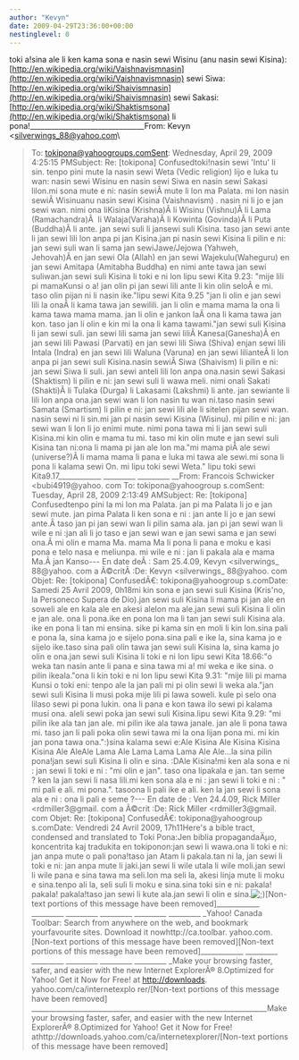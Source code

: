 ```yaml
---
author: "Kevyn"
date: 2009-04-29T23:36:00+00:00
nestinglevel: 0
---
```

toki a!sina ale li ken kama sona e nasin sewi Wisinu (anu nasin sewi Kisina):[http://en.wikipedia.org/wiki/Vaishnavismnasin](http://en.wikipedia.org/wiki/Vaishnavismnasin) sewi Siwa: [http://en.wikipedia.org/wiki/Shaivismnasin](http://en.wikipedia.org/wiki/Shaivismnasin) sewi Sakasi: [http://en.wikipedia.org/wiki/Shaktismsona](http://en.wikipedia.org/wiki/Shaktismsona) li pona!\_\_\_\_\_\_\_\_\_\_\_\_\_\_\_\_\_\_\_\_\_\_\_\_\_\_\_\_\_\_\_\_From: Kevyn <[silverwings_88@yahoo.com](mailto://silverwings_88@yahoo.com)\
>To: [tokipona@yahoogroups.comSent](mailto://tokipona@yahoogroups.comSent): Wednesday, April 29, 2009 4:25:15 PMSubject: Re: \[tokipona\] Confusedtoki!nasin sewi 'Intu' li sin. tenpo pini mute la nasin sewi Weta (Vedic religion) lijo e luka tu wan: nasin sewi Wisinu en nasin sewi Siwa en nasin sewi Sakasi lilon.mi sona mute e ni: nasin sewiÂ mute li lon ma Palata. mi lon nasin sewiÂ Wisinuanu nasin sewi Kisina (Vaishnavism) . nasin ni li jo e jan sewi wan. nimi ona liKisina (Krishna)Â li Wisinu (Vishnu)Â li Lama (Ramachandra)Â  li Walaja(Varaha)Â li Kowinta (Govinda)Â li Puta (Buddha)Â li ante. jan sewi suli li jansewi suli Kisina. taso jan sewi ante li jan sewi lili lon anpa pi jan Kisina.jan pi nasin sewi Kisina li pilin e ni: jan sewi suli wan li sama jan sewiJawe/Jejowa (Yahweh, Jehovah)Â en jan sewi Ola (Allah) en jan sewi Wajekulu(Waheguru) en jan sewi Amitapa (Amitabha Buddha) en nimi ante tawa jan sewi suliwan.jan sewi suli Kisina li toki e ni lon lipu sewi Kita 9.23: "mije lili pi mamaKunsi o a! jan olin pi jan sewi lili ante li kin olin seloÂ e mi. taso olin pijan ni li nasin ike."lipu sewi Kita 9.25 "jan li olin e jan sewi lili la onaÂ li kama tawa jan sewilili. jan li olin e mama mama la ona li kama tawa mama mama. jan li olin e jankon laÂ ona li kama tawa jan kon. taso jan li olin e kin mi la ona li kama tawami."jan sewi suli Kisina li jan sewi suli. jan sewi lili sama jan sewi liliÂ Kanesa(Ganesha)Â en jan sewi lili Pawasi (Parvati) en jan sewi lili Siwa (Shiva) enjan sewi lili Intala (Indra) en jan sewi lili Waluna (Varuna) en jan sewi lilianteÂ li lon anpa pi jan sewi suli Kisina.nasin sewiÂ Siwa (Shaivism) li pilin e ni: jan sewi Siwa li suli. jan sewi anteli lili lon anpa ona.nasin sewi Sakasi (Shaktism) li pilin e ni: jan sewi suli li wawa meli. nimi onali Sakati (Shakti)Â li Tulaka (Durga) li Lakasami (Lakshmi) li ante. jan sewiante li lili lon anpa ona.jan sewi wan li lon nasin tu wan ni.taso nasin sewi Samata (Smartism) li pilin e ni: jan sewi lili ale li sitelen pijan sewi wan. nasin sewi ni li sin.mi jan pi nasin sewi Kisina (Wisinu). mi pilin e ni: jan sewi wan li lon li jo enimi mute. nimi pona tawa mi li jan sewi suli Kisina.mi kin olin e mama tu mi. taso mi kin olin mute e jan sewi suli Kisina tan ni:ona li mama pi jan ale lon ma."mi mama piÂ ale sewi (universe?)Â li mama mama li pana e luka mi tawa ale sewi.mi sona li pona li kalama sewi On. mi lipu toki sewi Weta." lipu toki sewi Kita9.17\_\_\_\_\_\_\_\_\_\_\_\_ \_\_\_\_\_\_\_\_\_ \_\_\_\_\_\_\_\_\_ \_\_From: Francois Schwicker <bubi4919@yahoo. com
>To: tokipona@yahoogroup s.comSent: Tuesday, April 28, 2009 2:13:49 AMSubject: Re: \[tokipona\] Confusedtenpo pini la mi lon ma Palata. jan pi ma Palata li jo e jan sewi mute. jan pima Palata li ken sona e ni : jan ante li jo e jan sewi ante.Â taso jan pi jan sewi wan li pilin sama ala. jan pi jan sewi wan li wile e ni :jan ali li jo taso e jan sewi wan e jan sewi sama e jan sewi ona.Â mi olin e mama Ma. mama Ma li pona li pana e moku e kasi pona e telo nasa e meliunpa. mi wile e ni : jan li pakala ala e mama Ma.Â jan Kanso---
 En date deÂ : Sam 25.4.09, Kevyn <silverwings\_ 88@yahoo. com
> a Ã©critÂ :De: Kevyn <silverwings\_ 88@yahoo. com
>Objet: Re: \[tokipona\] ConfusedÃ€: tokipona@yahoogroup s.comDate: Samedi 25 Avril 2009, 0h18mi kin sona e jan sewi suli Kisina (Kris'no, la Personeco Supera de Dio).jan sewi suli Kisina li mama pi jan ale en soweli ale en kala ale en akesi alelon ma ale.jan sewi suli Kisina li olin e jan ale. ona li pona.ike en pona lon ma li tan jan sewi suli Kisina ala. ike en pona li tan mi ensina. sike pi kama sin en moli li kin lon.sina pali e pona la, sina kama jo e sijelo pona.sina pali e ike la, sina kama jo e sijelo ike.taso sina pali olin tawa jan sewi suli Kisina la, sina kama jo olin e ona.jan sewi suli Kisina li toki e ni lon lipu sewi Kita 18.66:"o weka tan nasin ante li pana e sina tawa mi a! mi weka e ike sina. o pilin ikeala."ona li kin toki e ni lon lipu sewi Kita 9.31: "mije lili pi mama Kunsi o toki eni: tenpo ale la jan pali mi pi olin sewi li weka ala."jan sewi suli Kisina li musi poka mije lili pi lawa soweli. kule pi selo ona lilaso sewi pi pona lukin. ona li pana e kon tawa ilo sewi pi kalama musi ona. aleli sewi poka jan sewi suli Kisina.lipu sewi Kita 9.29: "mi pilin ike ala tan jan ale. mi pilin ike ala tawa janale. jan ale li pona tawa mi. taso jan li pali poka olin sewi tawa mi la ona lijan pona mi. mi kin jan pona tawa ona.":)sina kalama sewi e:Ale Kisina Ale Kisina Kisina Kisina Ale AleAle Lama Ale Lama Lama Lama Ale Ale...la sina pilin pona!jan sewi suli Kisina li olin e sina. :DAle Kisina!mi ken ala sona e ni : jan sewi li toki e ni : "mi olin e jan". taso ona lipakala e jan. tan seme ? ken la jan sewi li nasa lili.mi ken sona ala e ni : jan sewi li toki e ni : " mi pali e ali. mi pona.". tasoona li pali ike e ali. ken la jan sewi li sona ala e ni : ona li pali e seme ?---
 En date de : Ven 24.4.09, Rick Miller <rdmiller3@gmail. com
> a Ã©crit :De: Rick Miller <rdmiller3@gmail. com
>Objet: Re: \[tokipona\] ConfusedÃ€: tokipona@yahoogroup s.comDate: Vendredi 24 Avril 2009, 17h11Here's a bible tract, condensed and translated to Toki Pona:Jen biblia propagandaÄµo, koncentrita kaj tradukita en tokiponon:jan sewi li wawa.ona li toki e ni: jan anpa mute o pali pona!taso jan Atam li pakala.tan ni la, jan sewi li toki e ni: jan anpa mute li jaki.jan sewi li wile utala li wile moli.jan sewi li wile pana e sina tawa ma seli.lon ma seli la, akesi linja mute li moku e sina.tenpo ali la, seli suli li moku e sina.sina toki sin e ni: pakala! pakala! pakala!taso jan sewi li kute ala.jan sewi li olin e sina.![;)](images/smilies/icon_e_wink.gif "Wink")\[Non-text portions of this message have been removed\]\_\_\_\_\_\_\_\_\_\_\_\_ \_\_\_\_\_\_\_\_\_ \_\_\_\_\_\_\_\_\_ \_\_\_\_\_\_\_\_\_ \_\_\_\_\_\_\_\_\_ \_\_\_\_\_\_\_\_\_ \_Yahoo! Canada Toolbar: Search from anywhere on the web, and bookmark yourfavourite sites. Download it nowhttp://ca.toolbar. yahoo.com.\[Non-text portions of this message have been removed\]\[Non-text portions of this message have been removed\]\_\_\_\_\_\_\_\_\_\_\_\_ \_\_\_\_\_\_\_\_\_ \_\_\_\_\_\_\_\_\_ \_\_\_\_\_\_\_\_\_ \_\_\_\_\_\_\_\_\_ \_\_\_\_\_\_\_\_\_ \_Make your browsing faster, safer, and easier with the new Internet ExplorerÂ® 8.Optimized for Yahoo! Get it Now for Free! at [http://downloads](http://downloads). yahoo.com/ca/internetexplo rer/\[Non-text portions of this message have been removed\] \_\_\_\_\_\_\_\_\_\_\_\_\_\_\_\_\_\_\_\_\_\_\_\_\_\_\_\_\_\_\_\_\_\_\_\_\_\_\_\_\_\_\_\_\_\_\_\_\_\_\_\_\_\_\_\_\_\_\_\_\_\_\_\_\_\_Make your browsing faster, safer, and easier with the new Internet ExplorerÂ® 8.Optimized for Yahoo! Get it Now for Free! athttp://downloads.yahoo.com/ca/internetexplorer/\[Non-text portions of this message have been removed\]